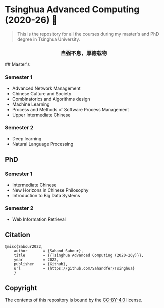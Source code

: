 # Tsinghua Advanced Computing (2020-26) :rocket:

> This is the repository for all the courses during my master's and PhD degree in Tsinghua University.

<h3 align="center">
<p>自强不息，厚德载物
</h3>
## Master's

### Semester 1

- Advanced Network Management
- Chinese Culture and Society
- Combinatorics and Algorithms design
- Machine Learning
- Process and Methods of Software Process Management
- Upper Intermediate Chinese

### Semester 2

- Deep learning
- Natural Language Processing



## PhD

### Semester 1

- Intermediate Chinese
- New Horizons in Chinese Philosophy
- Introduction to Big Data Systems

### Semester 2

- Web Information Retrieval 



## Citation

    @misc{Sabour2022,
        author       = {Sahand Sabour},
        title        = {{Tsinghua Advanced Computing (2020-26y)}},
        year         = 2022,
        publisher    = {Github},
        url          = {https://github.com/Sahandfer/Tsinghua}
        }

## Copyright

The contents of this repository is bound by the [CC-BY-4.0](https://creativecommons.org/licenses/by/4.0/) license.

